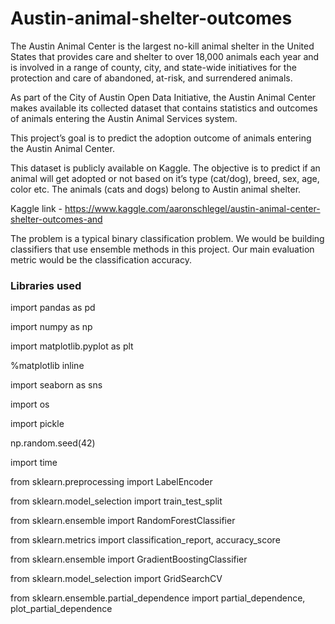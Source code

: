# Austin-animal-shelter-outcomes

The Austin Animal Center is the largest no-kill animal shelter in the United States that provides care and shelter to over 18,000 animals each year and is involved in a range of county, city, and state-wide initiatives for the protection and care of abandoned, at-risk, and surrendered animals.

As part of the City of Austin Open Data Initiative, the Austin Animal Center makes available its collected dataset that contains statistics and outcomes of animals entering the Austin Animal Services system. 

This project’s goal is to predict the adoption outcome of animals entering the Austin Animal Center. 

This dataset is publicly available on Kaggle. The objective is to predict if an animal will get adopted or not based on it’s type (cat/dog), breed, sex, age, color etc. The animals (cats and dogs) belong to Austin animal shelter. 

Kaggle link - https://www.kaggle.com/aaronschlegel/austin-animal-center-shelter-outcomes-and

The problem is a typical binary classification problem. We would be building classifiers that use ensemble methods in this project. Our main evaluation metric would be the classification accuracy. 

### Libraries used

import pandas as pd

import numpy as np

import matplotlib.pyplot as plt

%matplotlib inline

import seaborn as sns

import os

import pickle

np.random.seed(42)

import time

from sklearn.preprocessing import LabelEncoder

from sklearn.model_selection import train_test_split

from sklearn.ensemble import RandomForestClassifier

from sklearn.metrics import classification_report, accuracy_score

from sklearn.ensemble import GradientBoostingClassifier

from sklearn.model_selection import GridSearchCV

from sklearn.ensemble.partial_dependence import partial_dependence, plot_partial_dependence
